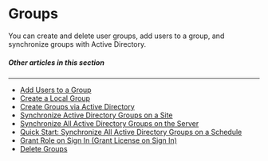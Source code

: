 

Groups
======
You can create and delete user groups, add users to a group, and
synchronize groups with Active Directory.

##### Other articles in this section
----------------------------------------------------------------------------------------------------


-   [Add Users to a
    Group](https://help.tableau.com/current/server/en-us/users_add_group.htm)
-   [Create a Local
    Group](https://help.tableau.com/current/server/en-us/groups_create_local.htm)
-   [Create Groups via Active
    Directory](https://help.tableau.com/current/server/en-us/groups_create_ad.htm)
-   [Synchronize Active Directory Groups on a
    Site](https://help.tableau.com/current/server/en-us/groups_create_adsync.htm)
-   [Synchronize All Active Directory Groups on the
    Server](https://help.tableau.com/current/server/en-us/groups_globalsync.htm)
-   [Quick Start: Synchronize All Active Directory Groups on a
    Schedule](https://help.tableau.com/current/server/en-us/qs_ad_group_sync.htm)
-   [Grant Role on Sign In (Grant License on Sign
    In)](https://help.tableau.com/current/server/en-us/grant_role.htm)
-   [Delete
    Groups](https://help.tableau.com/current/server/en-us/groups_delete.htm)
